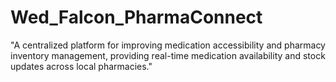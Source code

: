 # Wed_Falcon_PharmaConnect
"A centralized platform for improving medication accessibility and pharmacy inventory management, providing real-time medication availability and stock updates across local pharmacies."
